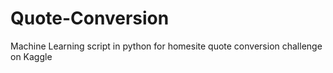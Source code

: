 # Quote-Conversion
Machine Learning script in python for homesite quote conversion challenge on Kaggle
